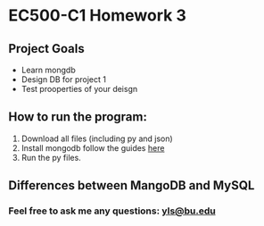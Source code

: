 # EC500-C1 Homework 3

## Project Goals
- Learn mongdb</br  >
- Design DB for project 1</br  >
- Test prooperties of your deisgn</br  >

## How to run the program:
1. Download all files (including py and json)<br />
2. Install mongodb follow the guides [here](https://docs.mongodb.com/getting-started/shell/installation/)
3. Run the py files.

## Differences between MangoDB and MySQL

### Feel free to ask me any questions: yls@bu.edu

